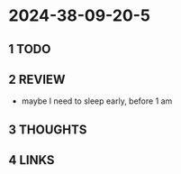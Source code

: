 # 2024-38-09-20-5

## 1 TODO

## 2 REVIEW

- maybe I need to sleep early, before 1 am

## 3 THOUGHTS

## 4 LINKS
